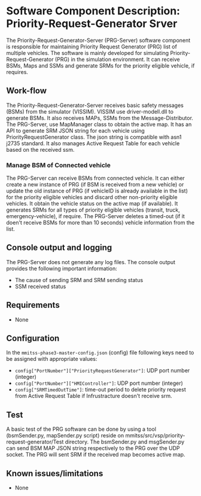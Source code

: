 # Software Component Description: Priority-Request-Generator Srver
The Priority-Request-Generator-Server (PRG-Server) software component is  responsible for maintaining Priority Request Generator (PRG) list of multiple vehicles. The software is mainly developed for simulating Priority-Request-Generator (PRG) in the simulation environment. It can receive BSMs, Maps and SSMs and generate SRMs for the priority eligible vehicle, if requires.

## Work-flow
The Priority-Request-Generator-Server receives basic safety messages (BSMs) from the simulator (VISSIM). VISSIM use driver-modell.dll to generate BSMs. It also receives MAPs, SSMs from the Message-Distributor. The PRG-Server, use MapManager class to obtain the active map. It has an API to generate SRM JSON string for each vehicle using PriorityRequestGenerator class. The json string is compatible with asn1 j2735 standard. It also manages Active Request Table for each vehicle based on the received ssm.
### Manage BSM of Connected vehicle
The PRG-Server can receive BSMs from connected vehicle. It can either create a new instance of PRG (if BSM is received from a new vehicle) or update the old instance of PRG (if vehicleID is already available in the list) for the priority eligible vehicles and discard other non-priority eligible vehicles. It obtain the vehicle status on the active map (if available). It generates SRMs for all types of priority eligible vehicles (transit, truck, emergency-vehicle), if require. The PRG-Server deletes a timed-out (if it doen't receive BSMs for more than 10 seconds) vehicle information from the list.

## Console output and logging
The PRG-Server does not generate any log files. The console output provides the following important information: 
- The cause of sending SRM and SRM sending status
- SSM received status

## Requirements
- None
## Configuration
In the `mmitss-phase3-master-config.json` (config) file following keys need to be assigned with appropriate values:
- `config["PortNumber"]["PriorityRequestGenerator"]`:  UDP port number (integer) 
- `config["PortNumber"]["HMIController"]`:  UDP port number (integer)
- `config["SRMTimedOutTime"]`: time-out period to delete priority request from Active Request Table if Infrustracture doesn't receive srm.

## Test
A basic test of the PRG software can be done by using a tool (bsmSender.py, mapSender.py script) reside on mmitss/src/vsp/priority-request-generator/Test directory. The bsmSender.py and msgSender.py can send BSM MAP JSON string respectively to the PRG over the UDP socket. The PRG will sent SRM if the received map becomes active map.

## Known issues/limitations
- None
